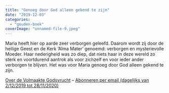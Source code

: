 ```yaml
---
title: "Genoeg door God alleen gekend te zijn"
date: "2019-12-03"
categories: 
  - "gouden-boek"
coverImage: "unnamed-file-9.jpeg"
---
```


Maria heeft hier op aarde zeer verborgen geleefd. Daarom wordt zij door de heilige Geest en de Kerk ‘Alma Mater’ genoemd: verborgen en mysterievolle Moeder. Haar nederigheid was zo diep, dat niets haar in deze wereld zo sterk en voortdurend aantrok als voor zichzelf en voor ieder ander verborgen te blijven. Het was voor Maria genoeg door God alleen gekend te zijn.

[Over de Volmaakte Godsvrucht](/blog/een-jaar-lang-volmaakte-godsvrucht/) – [Abonneren per email (dagelijks van 2/12/2019 tot 28/11/2020)](http://eepurl.com/9RKvX)

